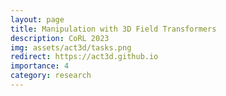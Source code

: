 ```yaml
---
layout: page
title: Manipulation with 3D Field Transformers
description: CoRL 2023
img: assets/act3d/tasks.png
redirect: https://act3d.github.io
importance: 4
category: research
---
```

